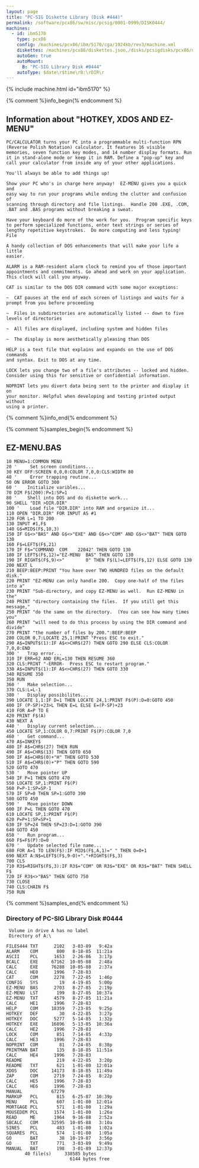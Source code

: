 ```yaml
---
layout: page
title: "PC-SIG Diskette Library (Disk #444)"
permalink: /software/pcx86/sw/misc/pcsig/0001-0999/DISK0444/
machines:
  - id: ibm5170
    type: pcx86
    config: /machines/pcx86/ibm/5170/cga/1024kb/rev3/machine.xml
    diskettes: /machines/pcx86/diskettes.json,/disks/pcsigdisks/pcx86/diskettes.json
    autoGen: true
    autoMount:
      B: "PC-SIG Library Disk #0444"
    autoType: $date\r$time\rB:\rDIR\r
---
```


{% include machine.html id="ibm5170" %}

{% comment %}info_begin{% endcomment %}

## Information about "HOTKEY, XDOS AND EZ-MENU"

    PC/CALCULATOR turns your PC into a programmable multi-function RPN
    (Reverse Polish Notation) calculator. It features 16 visible
    memories, seven function key modes, and 14 number display formats. Run
    it in stand-alone mode or keep it in RAM. Define a "pop-up" key and
    call your calculator from inside any of your other applications.
    
    You'll always be able to add things up!
    
    Show your PC who's in charge here anyway!  EZ-MENU gives you a quick and
    easy way to run your programs while ending the clutter and confusion of
    scanning through directory and file listings.  Handle 200 .EXE, .COM,
    .BAT and .BAS programs without breaking a sweat.
    
    Have your keyboard do more of the work for you.  Program specific keys
    to perform specialized functions, enter text strings or series of
    lengthy repetitive keystrokes.  Do more computing and less typing! File
    
    A handy collection of DOS enhancements that will make your life a little
    easier.
    
    ALARM is a RAM-resident alarm clock to remind you of those important
    appointments and commitments. Go ahead and work on your application.
    This clock will call you anyway.
    
    CAT is similar to the DOS DIR command with some major exceptions:
    
    ~  CAT pauses at the end of each screen of listings and waits for a
    prompt from you before proceeding
    
    ~  Files in subdirectories are automatically listed -- down to five
    levels of directories
    
    ~  All files are displayed, including system and hidden files
    
    ~  The display is more aesthetically pleasing than DOS
    
    HELP is a text file that explains and expands on the use of DOS commands
    and syntax. Exit to DOS at any time.
    
    LOCK lets you change two of a file's attributes -- locked and hidden.
    Consider using this for sensitive or confidential information.
    
    NOPRINT lets you divert data being sent to the printer and display it on
    your monitor. Helpful when developing and testing printed output without
    using a printer.
{% comment %}info_end{% endcomment %}

{% comment %}samples_begin{% endcomment %}

## EZ-MENU.BAS

```bas
10 MENU=1:COMMON MENU
20 '     Set screen conditions...
30 KEY OFF:SCREEN 0,0,0:COLOR 7,0,0:CLS:WIDTH 80
40 '     Error trapping routine...
50 ON ERROR GOTO 300
60 '    Initialize varibles...
70 DIM F$(200):P=1:SP=1
80 '    Shell into DOS and do diskette work...
90 SHELL "DIR >DIR.DIR"
100 '    Load file "DIR.DIR" into RAM and organize it...
110 OPEN "DIR.DIR" FOR INPUT AS #1
120 FOR L=1 TO 200
130 INPUT #1,F$
140 G$=MID$(F$,10,3)
150 IF G$<>"BAS" AND G$<>"EXE" AND G$<>"COM" AND G$<>"BAT" THEN GOTO 130
160 F$=LEFT$(F$,21)
170 IF F$="COMMAND  COM    22042" THEN GOTO 130
180 IF LEFT$(F$,12)="EZ-MENU  BAS" THEN GOTO 130
190 IF RIGHT$(F$,9)<>"        0" THEN F$(L)=LEFT$(F$,12) ELSE GOTO 130
200 NEXT L
210 BEEP:BEEP:PRINT "You have over TWO HUNDRED files on the default disk."
220 PRINT "EZ-MENU can only handle 200.  Copy one-half of the files into a"
230 PRINT "Sub-directory, and copy EZ-MENU as well.  Run EZ-MENU in the"
240 PRINT "directory containing the files.  If you still get this message,"
250 PRINT "do the same on the directory.  (You can see how many times you"
260 PRINT "will need to do this process by using the DIR command and divide"
270 PRINT "the number of files by 200.":BEEP:BEEP
280 COLOR 0,7:LOCATE 25,1:PRINT "Press ESC to exit."
290 A$=INPUT$(1):IF A$<>CHR$(27) THEN GOTO 290 ELSE CLS:COLOR 7,0,0:END
300 '   Trap error...
310 IF ERR=62 AND ERL=130 THEN RESUME 360
320 CLS:PRINT "-ERROR-  Press ESC to restart program."
330 A$=INPUT$(1):IF A$<>CHR$(27) THEN GOTO 330
340 RESUME 350
350 RUN
360 '   Make selection...
370 CLS:L=L-1
380 '   Display possibilites...
390 LOCATE 1,1:IF D=1 THEN LOCATE 24,1:PRINT F$(P):D=0:GOTO 450
400 IF (P-SP)+23>L THEN E=L ELSE E=(P-SP)+23
410 FOR A=P TO E
420 PRINT F$(A)
430 NEXT A
440 '   Display current selection...
450 LOCATE SP,1:COLOR 0,7:PRINT F$(P):COLOR 7,0
460 '   Get command...
470 A$=INKEY$
480 IF A$=CHR$(27) THEN RUN
490 IF A$=CHR$(13) THEN GOTO 650
500 IF A$=CHR$(0)+"H" THEN GOTO 530
510 IF A$=CHR$(0)+"P" THEN GOTO 590
520 GOTO 470
530 '   Move pointer UP
540 IF P=1 THEN GOTO 470
550 LOCATE SP,1:PRINT F$(P)
560 P=P-1:SP=SP-1
570 IF SP=0 THEN SP=1:GOTO 390
580 GOTO 450
590 '   Move pointer DOWN
600 IF P=L THEN GOTO 470
610 LOCATE SP,1:PRINT F$(P)
620 P=P+1:SP=SP+1
630 IF SP=24 THEN SP=23:D=1:GOTO 390
640 GOTO 450
650 '   Run program...
660 F$=F$(P):O=0
670 '   Update selected file name...
680 FOR A=1 TO LEN(F$):IF MID$(F$,A,1)=" " THEN O=O+1
690 NEXT A:N$=LEFT$(F$,9-O)+"."+RIGHT$(F$,3)
700 CLS
710 R3$=RIGHT$(F$,3):IF R3$="COM" OR R3$="EXE" OR R3$="BAT" THEN SHELL F$
720 IF R3$<>"BAS" THEN GOTO 750
730 CLOSE
740 CLS:CHAIN F$
750 RUN
```

{% comment %}samples_end{% endcomment %}

### Directory of PC-SIG Library Disk #0444

     Volume in drive A has no label
     Directory of A:\

    FILES444 TXT      2102   3-03-89   9:42a
    ALARM    COM       800   8-18-85  11:21a
    ASCII    PCL      1653   2-26-86   3:17p
    BCALC    EXE     67162  10-05-88   2:48a
    CALC     EXE     76288  10-05-88   2:37a
    CALC     HE0      1996   7-28-83
    CAT      COM      2278   7-22-85   1:46p
    CONFIG   SYS        19   4-19-85   5:00p
    EZ-MENU  BAS      2703   8-27-85   2:19p
    EZ-MENU  LST       199   8-27-85  10:37a
    EZ-MENU  TXT      4579   8-27-85  11:21a
    CALC     HE1      1996   7-28-83
    HELP     COM     18359   7-23-85   9:25p
    HOTKEY   DEF        30   4-22-85   3:27p
    HOTKEY   DOC      5277   5-14-85   1:32p
    HOTKEY   EXE     16896   5-13-85  10:36a
    CALC     HE2      1996   7-28-83
    LOCK     COM       851   7-14-85   4:33p
    CALC     HE3      1996   7-28-83
    NOPRINT  COM        81   7-24-85   8:38p
    PRINTMAN BAT       135   8-18-85  11:51a
    CALC     HE4      1996   7-28-83
    README             219   4-22-85   3:20p
    README   TXT       621   1-01-80  12:01a
    XDOS     DOC     14173   8-18-85  11:49a
    ZAP      COM      2719   7-24-85   8:22p
    CALC     HE5      1996   7-28-83
    CALC     HE6      1996   7-28-83
    MANUAL           67279
    MARKUP   PCL       815   6-25-87  10:39p
    MENU     PCL       607   1-01-80  12:01a
    MORTGAGE PCL       571   1-01-80   1:29a
    MOUSEDEM PCL      1574   1-01-80   1:26a
    READ     ME       1964   9-16-88   2:52a
    SBCALC   COM     32595  10-05-88   3:10a
    SINES    PCL       483   1-01-80   1:02a
    SQUARES  PCL       574   1-01-80   1:05a
    GO       BAT        38  10-19-87   3:56p
    GO       TXT       771   3-03-89   9:49a
    MANUAL   BAT       198   3-01-89  12:37p
           40 file(s)     338585 bytes
                            6144 bytes free
